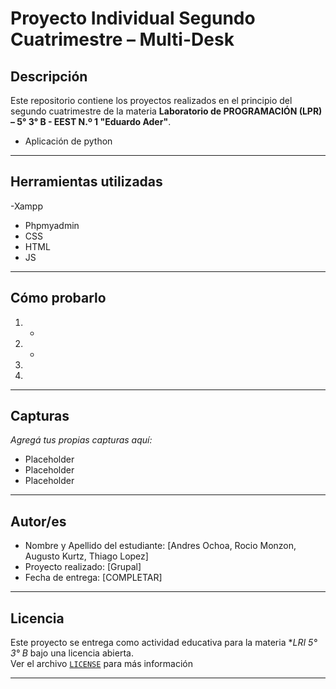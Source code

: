 #  Proyecto Individual  Segundo Cuatrimestre – Multi-Desk


##  Descripción


Este repositorio contiene los proyectos realizados en el principio del segundo cuatrimestre de la materia **Laboratorio de PROGRAMACIÓN (LPR) – 5° 3° B - EEST N.º 1 "Eduardo Ader"**.


- Aplicación de python


---


##  Herramientas utilizadas

-Xampp
- Phpmyadmin
- CSS
- HTML
- JS


---


##  Cómo probarlo


1. -
2. -
3.
4. 


---


##  Capturas


_Agregá tus propias capturas aquí:_


-  Placeholder
-  Placeholder
-  Placeholder


---


##  Autor/es


- Nombre y Apellido del estudiante: [Andres Ochoa, Rocio Monzon, Augusto Kurtz, Thiago Lopez]
- Proyecto realizado: [Grupal]
- Fecha de entrega: [COMPLETAR]


---


##  Licencia


Este proyecto se entrega como actividad educativa para la materia **LRI 5° 3° B* bajo una licencia abierta.  
Ver el archivo [`LICENSE`](LICENSE) para más información


---